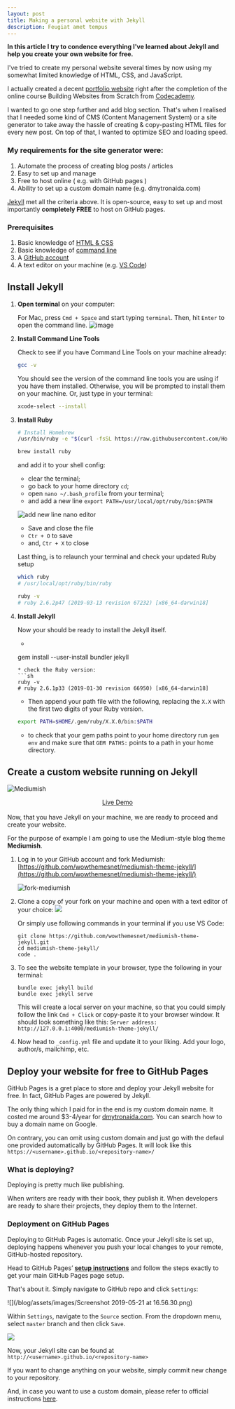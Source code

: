 ```yaml
---
layout: post
title: Making a personal website with Jekyll
description: Feugiat amet tempus
---
```

**In this article I try to condence everything I've learned about Jekyll and help you create your own website for free.**

I've tried to create my personal website several times by now using my somewhat limited knowledge of HTML, CSS, and
JavaScript.

I actually created a decent [portfolio website](http://www.dmytronaida.com/) right after the completion of the online
course Building Websites from Scratch from [Codecademy](https://www.codecademy.com).

I wanted to go one step further and add blog section. That's when I realised that I needed some kind of CMS (Content
Management System) or a site generator to take away the hassle of creating & copy-pasting HTML files for every new post.
On top of that, I wanted to optimize SEO and loading speed.

### My requirements for the site generator were:
1. Automate the process of creating blog posts / articles
2. Easy to set up and manage
3. Free to host online ( e.g. with GitHub pages )
4. Ability to set up a custom domain name (e.g. dmytronaida.com)

[Jekyll](https://jekyllrb.com/) met all the criteria above. It is open-source, easy to set up and most importantly
__completely FREE__ to host on GitHub pages.

### Prerequisites
1. Basic knowledge of [HTML & CSS](https://internetingishard.com/)
2. Basic knowledge of [command line](https://www.taniarascia.com/how-to-use-the-command-line-for-apple-macos-and-linux/)
3. A [GitHub account](https://github.com/)
4. A text editor on your machine (e.g. [VS Code](https://code.visualstudio.com/))


## Install Jekyll

1. **Open terminal** on your computer:

    For Mac, press `Cmd + Space` and start typing `terminal`.
    Then, hit `Enter` to open the command line.
    ![image](/blog/assets/images/termina.png)
2. **Install Command Line Tools**

    Check to see if you have Command Line Tools on your machine already:
    ```sh
    gcc -v
    ```
    You should see the version of the command line tools you are using if you have them installed. Otherwise, you will be
    prompted to install them on your machine. Or, just type in your terminal:
    ```sh
    xcode-select --install
    ```
3. **Install Ruby**

    ```sh
    # Install Homebrew
    /usr/bin/ruby -e "$(curl -fsSL https://raw.githubusercontent.com/Homebrew/install/master/install)"

    brew install ruby
    ```
    and add it to your shell config:
    * clear the terminal;
    * go back to your home directory `cd`;
    * open `nano ~/.bash_profile` from your terminal;
    * and add a new line `export PATH=/usr/local/opt/ruby/bin:$PATH`

    ![add new line nano editor](/blog/assets/images/add_new_line.png)

    * Save and close the file
    * `Ctr + O` to save
    * and, `Ctr + X` to close

    Last thing, is to relaunch your terminal and check your updated Ruby setup
    ```sh
    which ruby
    # /usr/local/opt/ruby/bin/ruby

    ruby -v
    # ruby 2.6.2p47 (2019-03-13 revision 67232) [x86_64-darwin18]
    ```
4. **Install Jekyll**

    Now your should be ready to install the Jekyll itself.
    * ```sh
    gem install --user-install bundler jekyll
    ```
    * check the Ruby version:
    ```sh
    ruby -v
    # ruby 2.6.1p33 (2019-01-30 revision 66950) [x86_64-darwin18]
    ```
    * Then append your path file with the following, replacing the `X.X` with the first two digits of your Ruby version.
    ```sh
    export PATH=$HOME/.gem/ruby/X.X.0/bin:$PATH
    ```
    * to check that your gem paths point to your home directory run `gem env` and make sure that `GEM PATHS:` points to a
    path in your home directory.


## Create a custom website running on Jekyll

![Mediumish](/blog/assets/images/jekyll-site-preview.png)

<div style="display: flex; justify-content: center">
    <a class="button" target="_blank" href="https://wowthemesnet.github.io/mediumish-theme-jekyll">
        <i class="fa fa-eye"></i> Live Demo
    </a>
</div>
<br>
Now, that you have Jekyll on your machine, we are ready to proceed and create your website.

For the purpose of example I am going to use the Medium-style blog theme **Mediumish**.


1. Log in to your GitHub account and fork Mediumish: [https://github.com/wowthemesnet/mediumish-theme-jekyll/](https://github.com/wowthemesnet/mediumish-theme-jekyll/)

    ![fork-mediumish](/blog/assets/images/fork-mediumish.png)

2. Clone a copy of your fork on your machine and open with a text editor of your choice: 
     ![](/blog/assets/images/clone-a-copy-of-your-fork.png)
    
    Or simply use following commands in your terminal if you use VS Code:  

    ```
    git clone https://github.com/wowthemesnet/mediumish-theme-jekyll.git
    cd mediumish-theme-jekyll/
    code . 
    ```

3. To see the website template in your browser, type the following in your terminal: 

    ```
    bundle exec jekyll build 
    bundle exec jekyll serve 
    ```
    This will create a local server on your machine, so that you could simply follow the link `Cmd + Click` or copy-paste it to your browser window. It should look something like this: `Server address: http://127.0.0.1:4000/mediumish-theme-jekyll/` 

4. Now head to `_config.yml` file and update it to your liking. Add your logo, author/s, mailchimp, etc. 

## Deploy your website for free to GitHub Pages

GitHub Pages is a gret place to store and deploy your Jekyll website for free. In fact, GitHub Pages are powered by Jekyll. 

The only thing which I paid for in the end is my custom domain name. It costed me around $3-4/year for [dmytronaida.com](http://www.dmytronaida.com/). You can search how to buy a domain name on Google. 

On contrary, you can omit using custom domain and just go with the defaul one provided automatically by GitHub Pages. It will look like this `https://<username>.github.io/<repository-name>/`

### What is deploying? 

Deploying is pretty much like publishing. 

When writers are ready with their book, they publish it. When developers are ready to share their projects, they deploy them to the Internet. 

### Deployment on GitHub Pages

Deploying to GitHub Pages is automatic. Once your Jekyll site is set up, deploying happens whenever you push your local changes to your remote, GitHub-hosted repository. 

Head to GitHub Pages’ [**setup instructions**](https://pages.github.com/) and follow the steps exactly to get your main GitHub Pages page setup.

That's about it. Simply navigate to GitHub repo and click `Settings`: 

![](/blog/assets/images/Screenshot 2019-05-21 at 16.56.30.png)

Within `Settings`, navigate to the `Source` section. From the dropdown menu, select `master` branch and then click `Save`.

![](/blog/assets/images/githubpagessection.png)

Now, your Jekyll site can be found at `http://<username>.github.io/<repository-name>` 

If you want to change anything on your website, simply commit new change to your repository. 

And, in case you want to use a custom domain, please refer to official instructions [here](https://help.github.com/en/articles/using-a-custom-domain-with-github-pages). 

